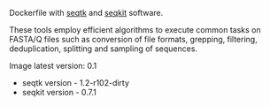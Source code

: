 Dockerfile with [seqtk](https://github.com/lh3/seqtk) and [seqkit](https://github.com/shenwei356/seqkit) software. 

These tools employ efficient algorithms to execute common tasks on FASTA/Q files such as conversion of file formats, grepping, filtering, deduplication, splitting and sampling of sequences.

Image latest version: 0.1
- seqtk version - 1.2-r102-dirty
- seqkit version - 0.7.1

